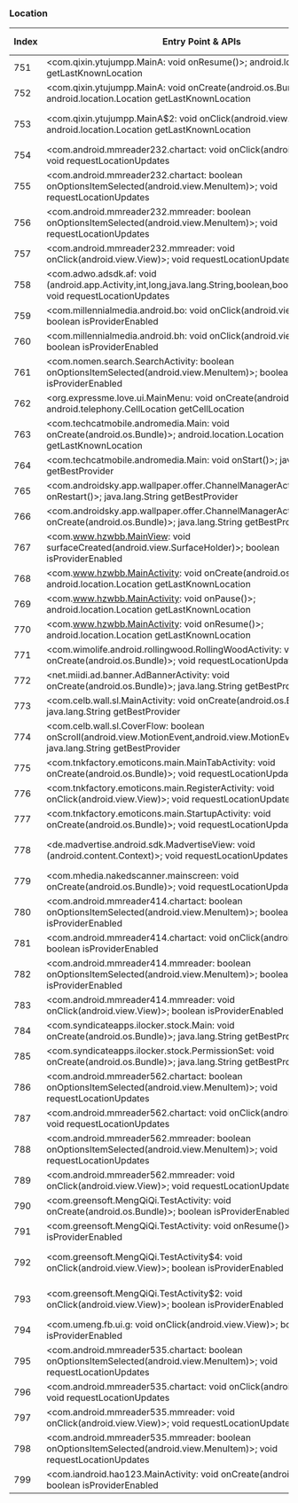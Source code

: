 ### Location
| Index | Entry Point & APIs | Screen shot | Resource id | Label |
| ------------- | ------------- | ------------- |-------------|-------------|
| 751 | <com.qixin.ytujumpp.MainA: void onResume()>; android.location.Location getLastKnownLocation | ![](D:\COSMOS\output\py\Drebin\VirusShare_Android_20130506\VirusShare_22c82eb85b8fafe17df20218864871ef\com.qixin.ytujumpp.MainA.png) |  | |
| 752 | <com.qixin.ytujumpp.MainA: void onCreate(android.os.Bundle)>; android.location.Location getLastKnownLocation | ![](D:\COSMOS\output\py\Drebin\VirusShare_Android_20130506\VirusShare_22c82eb85b8fafe17df20218864871ef\com.qixin.ytujumpp.MainA.png) |  | |
| 753 | <com.qixin.ytujumpp.MainA$2: void onClick(android.view.View)>; android.location.Location getLastKnownLocation | ![](D:\COSMOS\output\py\Drebin\VirusShare_Android_20130506\VirusShare_22c82eb85b8fafe17df20218864871ef\com.qixin.ytujumpp.MainA.png) | {'2131099652': <sensitive_component.SensitiveComponent.SensitiveView object at 0x000001D8DEBE5C50>} | |
| 754 | <com.android.mmreader232.chartact: void onClick(android.view.View)>; void requestLocationUpdates | ![](D:\COSMOS\output\py\Drebin\VirusShare_Android_20130506\VirusShare_23ca60022b03098ce11d641735f15087\com.android.mmreader232.chartact.png) |  | |
| 755 | <com.android.mmreader232.chartact: boolean onOptionsItemSelected(android.view.MenuItem)>; void requestLocationUpdates | ![](D:\COSMOS\output\py\Drebin\VirusShare_Android_20130506\VirusShare_23ca60022b03098ce11d641735f15087\com.android.mmreader232.chartact.png) |  | |
| 756 | <com.android.mmreader232.mmreader: boolean onOptionsItemSelected(android.view.MenuItem)>; void requestLocationUpdates | ![](D:\COSMOS\output\py\Drebin\VirusShare_Android_20130506\VirusShare_23ca60022b03098ce11d641735f15087\com.android.mmreader232.mmreader.png) |  | |
| 757 | <com.android.mmreader232.mmreader: void onClick(android.view.View)>; void requestLocationUpdates | ![](D:\COSMOS\output\py\Drebin\VirusShare_Android_20130506\VirusShare_23ca60022b03098ce11d641735f15087\com.android.mmreader232.mmreader.png) |  | |
| 758 | <com.adwo.adsdk.af: void <init>(android.app.Activity,int,long,java.lang.String,boolean,boolean,boolean)>; void requestLocationUpdates | ![](D:\COSMOS\output\py\Drebin\VirusShare_Android_20130506\VirusShare_79a3f1970641a29733ec60e9fdf3ebd6\com.adwo.adsdk.AdwoSplashAdActivity.png) |  | |
| 759 | <com.millennialmedia.android.bo: void onClick(android.view.View)>; boolean isProviderEnabled | ![](D:\COSMOS\output\py\Drebin\VirusShare_Android_20130506\VirusShare_23d1c5d04f631a09ea2f8dc5a0ea37e8\com.millennialmedia.android.VideoPlayer.png) |  | |
| 760 | <com.millennialmedia.android.bh: void onClick(android.view.View)>; boolean isProviderEnabled | ![](D:\COSMOS\output\py\Drebin\VirusShare_Android_20130506\VirusShare_23d1c5d04f631a09ea2f8dc5a0ea37e8\com.millennialmedia.android.VideoPlayer.png) |  | |
| 761 | <com.nomen.search.SearchActivity: boolean onOptionsItemSelected(android.view.MenuItem)>; boolean isProviderEnabled | ![](D:\COSMOS\output\py\Drebin\VirusShare_Android_20130506\VirusShare_23d1c5d04f631a09ea2f8dc5a0ea37e8\com.nomen.search.SearchActivity.png) |  | |
| 762 | <org.expressme.love.ui.MainMenu: void onCreate(android.os.Bundle)>; android.telephony.CellLocation getCellLocation | ![](D:\COSMOS\output\py\Drebin\VirusShare_Android_20130506\VirusShare_24663299e69db8bfce2094c15dfd2325\org.expressme.love.ui.MainMenu.png) |  | |
| 763 | <com.techcatmobile.andromedia.Main: void onCreate(android.os.Bundle)>; android.location.Location getLastKnownLocation | ![](D:\COSMOS\output\py\Drebin\VirusShare_Android_20130506\VirusShare_24908005b59dbb653508594e55595dcc\com.techcatmobile.andromedia.Main.png) |  | |
| 764 | <com.techcatmobile.andromedia.Main: void onStart()>; java.lang.String getBestProvider | ![](D:\COSMOS\output\py\Drebin\VirusShare_Android_20130506\VirusShare_24908005b59dbb653508594e55595dcc\com.techcatmobile.andromedia.Main.png) |  | |
| 765 | <com.androidsky.app.wallpaper.offer.ChannelManagerActivity: void onRestart()>; java.lang.String getBestProvider | ![](D:\COSMOS\output\py\Drebin\VirusShare_Android_20130506\VirusShare_24f7ce75982f2a7661803c7ba4762823\com.androidsky.app.wallpaper.offer.ChannelManagerActivity.png) |  | |
| 766 | <com.androidsky.app.wallpaper.offer.ChannelManagerActivity: void onCreate(android.os.Bundle)>; java.lang.String getBestProvider | ![](D:\COSMOS\output\py\Drebin\VirusShare_Android_20130506\VirusShare_24f7ce75982f2a7661803c7ba4762823\com.androidsky.app.wallpaper.offer.ChannelManagerActivity.png) |  | |
| 767 | <com.www.hzwbb.MainView: void surfaceCreated(android.view.SurfaceHolder)>; boolean isProviderEnabled | ![](D:\COSMOS\output\py\Drebin\VirusShare_Android_20130506\VirusShare_25ba7ffb65dbae16b09708e707472001\com.www.hzwbb.BombGame.png) |  | |
| 768 | <com.www.hzwbb.MainActivity: void onCreate(android.os.Bundle)>; android.location.Location getLastKnownLocation | ![](D:\COSMOS\output\py\Drebin\VirusShare_Android_20130506\VirusShare_25ba7ffb65dbae16b09708e707472001\com.www.hzwbb.MainActivity.png) |  | |
| 769 | <com.www.hzwbb.MainActivity: void onPause()>; android.location.Location getLastKnownLocation | ![](D:\COSMOS\output\py\Drebin\VirusShare_Android_20130506\VirusShare_25ba7ffb65dbae16b09708e707472001\com.www.hzwbb.MainActivity.png) |  | |
| 770 | <com.www.hzwbb.MainActivity: void onResume()>; android.location.Location getLastKnownLocation | ![](D:\COSMOS\output\py\Drebin\VirusShare_Android_20130506\VirusShare_25ba7ffb65dbae16b09708e707472001\com.www.hzwbb.MainActivity.png) |  | |
| 771 | <com.wimolife.android.rollingwood.RollingWoodActivity: void onCreate(android.os.Bundle)>; void requestLocationUpdates | ![](D:\COSMOS\output\py\Drebin\VirusShare_Android_20130506\VirusShare_25dee7418a17b974ec4fb256b206b5cb\com.wimolife.android.rollingwood.RollingWoodActivity.png) |  | |
| 772 | <net.miidi.ad.banner.AdBannerActivity: void onCreate(android.os.Bundle)>; java.lang.String getBestProvider | ![](D:\COSMOS\output\py\Drebin\VirusShare_Android_20130506\VirusShare_aa54c247ff68ea12186361ab54d23304\net.miidi.ad.banner.AdBannerActivity.png) |  | |
| 773 | <com.celb.wall.sl.MainActivity: void onCreate(android.os.Bundle)>; java.lang.String getBestProvider | ![](D:\COSMOS\output\py\Drebin\VirusShare_Android_20130506\VirusShare_262f2f97d4a20fd157df35d5a1c9a702\com.celb.wall.sl.MainActivity.png) |  | |
| 774 | <com.celb.wall.sl.CoverFlow: boolean onScroll(android.view.MotionEvent,android.view.MotionEvent,float,float)>; java.lang.String getBestProvider | ![](D:\COSMOS\output\py\Drebin\VirusShare_Android_20130506\VirusShare_262f2f97d4a20fd157df35d5a1c9a702\com.celb.wall.sl.MainActivity.png) |  | |
| 775 | <com.tnkfactory.emoticons.main.MainTabActivity: void onCreate(android.os.Bundle)>; void requestLocationUpdates | ![](D:\COSMOS\output\py\Drebin\VirusShare_Android_20130506\VirusShare_26414269061242513e340ec0f9e211fa\com.tnkfactory.emoticons.main.MainTabActivity.png) |  | |
| 776 | <com.tnkfactory.emoticons.main.RegisterActivity: void onClick(android.view.View)>; void requestLocationUpdates | ![](D:\COSMOS\output\py\Drebin\VirusShare_Android_20130506\VirusShare_26414269061242513e340ec0f9e211fa\com.tnkfactory.emoticons.main.RegisterActivity.png) |  | |
| 777 | <com.tnkfactory.emoticons.main.StartupActivity: void onCreate(android.os.Bundle)>; void requestLocationUpdates | ![](D:\COSMOS\output\py\Drebin\VirusShare_Android_20130506\VirusShare_26414269061242513e340ec0f9e211fa\com.tnkfactory.emoticons.main.StartupActivity.png) |  | |
| 778 | <de.madvertise.android.sdk.MadvertiseView: void <init>(android.content.Context)>; void requestLocationUpdates | ![](D:\COSMOS\output\py\Drebin\VirusShare_Android_20130506\VirusShare_2693cc7849e2ff0b863da153fd0c5368\com.mhedia.nakedscanner.scanner.png) | {'2131165194': <sensitive_component.SensitiveComponent.SensitiveView object at 0x000001D8DEBC99B0>} | |
| 779 | <com.mhedia.nakedscanner.mainscreen: void onCreate(android.os.Bundle)>; void requestLocationUpdates | ![](D:\COSMOS\output\py\Drebin\VirusShare_Android_20130506\VirusShare_2693cc7849e2ff0b863da153fd0c5368\com.mhedia.nakedscanner.mainscreen.png) |  | |
| 780 | <com.android.mmreader414.chartact: boolean onOptionsItemSelected(android.view.MenuItem)>; boolean isProviderEnabled | ![](D:\COSMOS\output\py\Drebin\VirusShare_Android_20130506\VirusShare_2756b4abac253fa9ac476e4279d55f40\com.android.mmreader414.chartact.png) |  | |
| 781 | <com.android.mmreader414.chartact: void onClick(android.view.View)>; boolean isProviderEnabled | ![](D:\COSMOS\output\py\Drebin\VirusShare_Android_20130506\VirusShare_2756b4abac253fa9ac476e4279d55f40\com.android.mmreader414.chartact.png) |  | |
| 782 | <com.android.mmreader414.mmreader: boolean onOptionsItemSelected(android.view.MenuItem)>; boolean isProviderEnabled | ![](D:\COSMOS\output\py\Drebin\VirusShare_Android_20130506\VirusShare_2756b4abac253fa9ac476e4279d55f40\com.android.mmreader414.mmreader.png) |  | |
| 783 | <com.android.mmreader414.mmreader: void onClick(android.view.View)>; boolean isProviderEnabled | ![](D:\COSMOS\output\py\Drebin\VirusShare_Android_20130506\VirusShare_2756b4abac253fa9ac476e4279d55f40\com.android.mmreader414.mmreader.png) |  | |
| 784 | <com.syndicateapps.ilocker.stock.Main: void onCreate(android.os.Bundle)>; java.lang.String getBestProvider | ![](D:\COSMOS\output\py\Drebin\VirusShare_Android_20130506\VirusShare_2763c6d640dd5b764b6a889ac9003b16\com.syndicateapps.ilocker.stock.Main.png) |  | |
| 785 | <com.syndicateapps.ilocker.stock.PermissionSet: void onCreate(android.os.Bundle)>; java.lang.String getBestProvider | ![](D:\COSMOS\output\py\Drebin\VirusShare_Android_20130506\VirusShare_2763c6d640dd5b764b6a889ac9003b16\com.syndicateapps.ilocker.stock.PermissionSet.png) |  | |
| 786 | <com.android.mmreader562.chartact: boolean onOptionsItemSelected(android.view.MenuItem)>; void requestLocationUpdates | ![](D:\COSMOS\output\py\Drebin\VirusShare_Android_20130506\VirusShare_2807662c76f164ef0862d6db0a4889dd\com.android.mmreader562.chartact.png) |  | |
| 787 | <com.android.mmreader562.chartact: void onClick(android.view.View)>; void requestLocationUpdates | ![](D:\COSMOS\output\py\Drebin\VirusShare_Android_20130506\VirusShare_2807662c76f164ef0862d6db0a4889dd\com.android.mmreader562.chartact.png) |  | |
| 788 | <com.android.mmreader562.mmreader: boolean onOptionsItemSelected(android.view.MenuItem)>; void requestLocationUpdates | ![](D:\COSMOS\output\py\Drebin\VirusShare_Android_20130506\VirusShare_2807662c76f164ef0862d6db0a4889dd\com.android.mmreader562.mmreader.png) |  | |
| 789 | <com.android.mmreader562.mmreader: void onClick(android.view.View)>; void requestLocationUpdates | ![](D:\COSMOS\output\py\Drebin\VirusShare_Android_20130506\VirusShare_2807662c76f164ef0862d6db0a4889dd\com.android.mmreader562.mmreader.png) |  | |
| 790 | <com.greensoft.MengQiQi.TestActivity: void onCreate(android.os.Bundle)>; boolean isProviderEnabled | ![](D:\COSMOS\output\py\Drebin\VirusShare_Android_20130506\VirusShare_2877bef9aedffc64fcbcc2bb38887ab8\com.greensoft.MengQiQi.TestActivity.png) |  | |
| 791 | <com.greensoft.MengQiQi.TestActivity: void onResume()>; boolean isProviderEnabled | ![](D:\COSMOS\output\py\Drebin\VirusShare_Android_20130506\VirusShare_2877bef9aedffc64fcbcc2bb38887ab8\com.greensoft.MengQiQi.TestActivity.png) |  | |
| 792 | <com.greensoft.MengQiQi.TestActivity$4: void onClick(android.view.View)>; boolean isProviderEnabled | ![](D:\COSMOS\output\py\Drebin\VirusShare_Android_20130506\VirusShare_2877bef9aedffc64fcbcc2bb38887ab8\com.greensoft.MengQiQi.TestActivity.png) | {'2131165198': <sensitive_component.SensitiveComponent.SensitiveView object at 0x000001D8DF01C780>} | |
| 793 | <com.greensoft.MengQiQi.TestActivity$2: void onClick(android.view.View)>; boolean isProviderEnabled | ![](D:\COSMOS\output\py\Drebin\VirusShare_Android_20130506\VirusShare_2877bef9aedffc64fcbcc2bb38887ab8\com.greensoft.MengQiQi.TestActivity.png) | {'2131165196': <sensitive_component.SensitiveComponent.SensitiveView object at 0x000001D8DF01C588>} | |
| 794 | <com.umeng.fb.ui.g: void onClick(android.view.View)>; boolean isProviderEnabled | ![](D:\COSMOS\output\py\Drebin\VirusShare_Android_20130506\VirusShare_aa54c247ff68ea12186361ab54d23304\com.umeng.fb.ui.SendFeedback.png) |  | |
| 795 | <com.android.mmreader535.chartact: boolean onOptionsItemSelected(android.view.MenuItem)>; void requestLocationUpdates | ![](D:\COSMOS\output\py\Drebin\VirusShare_Android_20130506\VirusShare_28ec3d6e0847fce6137e44677ad7e464\com.android.mmreader535.chartact.png) |  | |
| 796 | <com.android.mmreader535.chartact: void onClick(android.view.View)>; void requestLocationUpdates | ![](D:\COSMOS\output\py\Drebin\VirusShare_Android_20130506\VirusShare_28ec3d6e0847fce6137e44677ad7e464\com.android.mmreader535.chartact.png) |  | |
| 797 | <com.android.mmreader535.mmreader: void onClick(android.view.View)>; void requestLocationUpdates | ![](D:\COSMOS\output\py\Drebin\VirusShare_Android_20130506\VirusShare_28ec3d6e0847fce6137e44677ad7e464\com.android.mmreader535.mmreader.png) |  | |
| 798 | <com.android.mmreader535.mmreader: boolean onOptionsItemSelected(android.view.MenuItem)>; void requestLocationUpdates | ![](D:\COSMOS\output\py\Drebin\VirusShare_Android_20130506\VirusShare_28ec3d6e0847fce6137e44677ad7e464\com.android.mmreader535.mmreader.png) |  | |
| 799 | <com.iandroid.hao123.MainActivity: void onCreate(android.os.Bundle)>; boolean isProviderEnabled | ![](D:\COSMOS\output\py\Drebin\VirusShare_Android_20130506\VirusShare_28f5cc04007f11595b1936b96c147521\com.iandroid.hao123.MainActivity.png) |  | |
